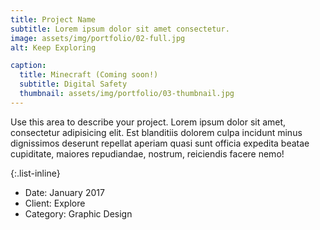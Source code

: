```yaml
---
title: Project Name
subtitle: Lorem ipsum dolor sit amet consectetur.
image: assets/img/portfolio/02-full.jpg
alt: Keep Exploring

caption:
  title: Minecraft (Coming soon!)
  subtitle: Digital Safety
  thumbnail: assets/img/portfolio/03-thumbnail.jpg
---
```

Use this area to describe your project. Lorem ipsum dolor sit amet, consectetur adipisicing elit. Est blanditiis dolorem culpa incidunt minus dignissimos deserunt repellat aperiam quasi sunt officia expedita beatae cupiditate, maiores repudiandae, nostrum, reiciendis facere nemo!

{:.list-inline}
- Date: January 2017
- Client: Explore
- Category: Graphic Design